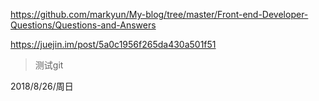 https://github.com/markyun/My-blog/tree/master/Front-end-Developer-Questions/Questions-and-Answers

https://juejin.im/post/5a0c1956f265da430a501f51

> 测试git

2018/8/26/周日